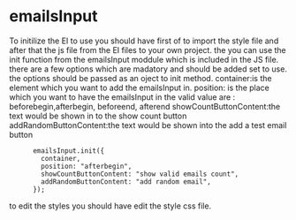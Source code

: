 # emailsInput
To initilize the EI to use you should have first of to import the style file and after that the js file from the EI files to your own project.
the you can use the init function from the emailsInput moddule which is included in the JS file.
there are a few options which are madatory and should be added set to use.
the options should be passed as an oject to init method.
container:is the element which you want to add the emailsInput in.
position: is the place which you want to have the emailsInput in the valid value are : beforebegin,afterbegin, beforeend, afterend
showCountButtonContent:the text would be shown in to the show count button
addRandomButtonContent:the text would be shown into the add a test email button
```
      emailsInput.init({
        container,
        position: "afterbegin",
        showCountButtonContent: "show valid emails count",
        addRandomButtonContent: "add random email",
      });
```

to edit the styles you should have edit the style css file.
